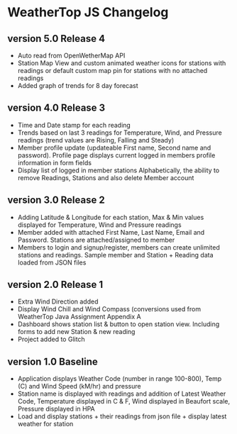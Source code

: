 # WeatherTop JS Changelog

## version 5.0 Release 4

- Auto read from OpenWetherMap API
- Station Map View and custom animated weather icons for stations with readings or default
  custom map pin for stations with no attached readings
- Added graph of trends for 8 day forecast

## version 4.0 Release 3

- Time and Date stamp for each reading
- Trends based on last 3 readings for Temperature, Wind, and Pressure readings
  (trend values are Rising, Falling and Steady)
- Member profile update (updateable First name, Second name and password).
  Profile page displays current logged in members profile information in form fields
- Display list of logged in member stations Alphabetically, the ability to remove Readings,
  Stations and also delete Member account

## version 3.0 Release 2

- Adding Latitude & Longitude for each station, Max & Min values displayed for Temperature, Wind
  and Pressure readings
- Member added with attached First Name, Last Name, Email and Password. Stations are attached/assigned
  to member
- Members to login and signup/register, members can create unlimited stations and readings.
  Sample member and Station + Reading data loaded from JSON files

## version 2.0 Release 1

- Extra Wind Direction added
- Display Wind Chill and Wind Compass (conversions used from WeatherTop Java Assignment Appendix A
- Dashboard shows station list & button to open station view. Including forms to add new Station
  & new reading
- Project added to Glitch

## version 1.0 Baseline

- Application displays Weather Code (number in range 100-800),
  Temp (C) and Wind Speed (kM/hr) and pressure
- Station name is displayed with readings and addition of Latest Weather Code,
  Temperature displayed in C & F, Wind displayed in Beaufort scale, Pressure displayed in HPA
- Load and display stations + their readings from json
  file + display latest weather for station
